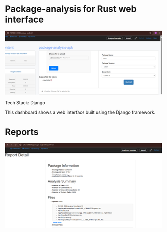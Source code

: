 # Package-analysis for Rust web interface 

![Dashboard Screenshot](images/dashboard.png)

Tech Stack: Django

This dashboard shows a web interface built using the Django framework.



# Reports

![Report Detail](images/report.png)


